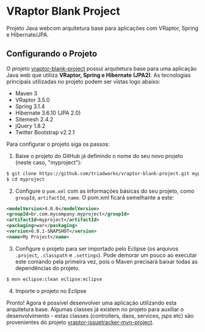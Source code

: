 VRaptor Blank Project
=====================

Projeto Java webcom arquitetura base para aplicações com VRaptor, Spring e Hibernate/JPA.

Configurando o Projeto
-----------------------

O projeto [vraptor-blank-project](https://github.com/triadworks/vraptor-blank-project) possui arquitetura base para uma aplicação Java web que utiliza **VRaptor, Spring e Hibernate (JPA2)**. As tecnologias principais utilizadas no projeto podem ser vistas logo abaixo:

* Maven 3
* VRaptor 3.5.0
* Spring 3.1.4
* Hibernate 3.6.10 (JPA 2.0)
* Sitemesh 2.4.2
* jQuery 1.8.2
* Twitter Bootstrap v2.2.1

Para configurar o projeto siga os passos:

1. Baixe o projeto do GitHub já definindo o nome do seu novo projeto (neste caso, "myproject"):
```BASH
$ git clone https://github.com/triadworks/vraptor-blank-project.git myproject
$ cd myproject
```

2. Configure o `pom.xml` com as informações básicas do seu projeto, como `groupId`, `artifactId`, `name`. O pom.xml ficará semelhante a este:
```XML
<modelVersion>4.0.0</modelVersion>
<groupId>br.com.mycompany.myproject</groupId>
<artifactId>myproject</artifactId>
<packaging>war</packaging>
<version>0.0.1-SNAPSHOT</version>
<name>My Project</name>
```

3. Configure o projeto para ser importado pelo Eclipse (os arquivos `.project`, `.classpath` e `.settings`). Pode demorar um pouco ao executar este comando pela primeira vez, pois o Maven precisará baixar todas as dependências do projeto.
```BASH
$ mvn eclipse:clean eclipse:eclipse
```

4. Importe o projeto no Eclipse

Pronto! Agora é possível desenvolver uma aplicação utilizando esta arquitetura base. Algumas classes já existem no projeto para auxiliar o desenvolvimento - estas classes (controllers, daos, services, jsps etc) são provenientes do projeto [vraptor-issuetracker-mvn-project](https://github.com/rponte/vraptor-issuetracker-mvn-project).
